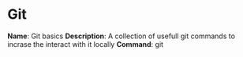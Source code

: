 # Git

**Name**: Git basics
**Description**: A collection of usefull git commands to incrase the interact with it locally
**Command**: git


